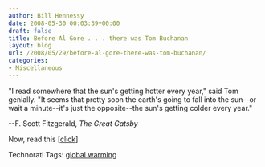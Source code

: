 ```yaml
---
author: Bill Hennessy
date: 2008-05-30 00:03:39+00:00
draft: false
title: Before Al Gore . . . there was Tom Buchanan
layout: blog
url: /2008/05/29/before-al-gore-there-was-tom-buchanan/
categories:
- Miscellaneous
---
```


 

"I read somewhere that the sun's getting hotter every year," said Tom genially. "It seems that pretty soon the earth's going to fall into the sun--or wait a minute--it's just the opposite--the sun's getting colder every year."

 

--F. Scott Fitzgerald, _The Great Gatsby_

 

 

Now, read this [[click](https://icecap.us/images/uploads/Why_Bringing_Sanity_Back_on_Climate_Change_Won.pdf)]

 

  

Technorati Tags: [global warming](https://technorati.com/tags/global%20warming)
